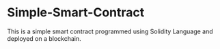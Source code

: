 # Simple-Smart-Contract
This is a simple smart contract programmed using Solidity Language and deployed on a blockchain.
